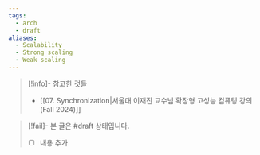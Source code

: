 ```yaml
---
tags:
  - arch
  - draft
aliases:
  - Scalability
  - Strong scaling
  - Weak scaling
---
```

> [!info]- 참고한 것들
> - [[07. Synchronization|서울대 이재진 교수님 확장형 고성능 컴퓨팅 강의 (Fall 2024)]]

> [!fail]- 본 글은 #draft 상태입니다.
> - [ ] 내용 추가
